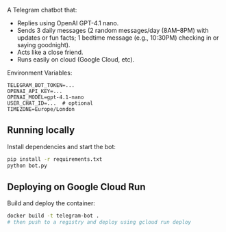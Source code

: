 A Telegram chatbot that:
- Replies using OpenAI GPT-4.1 nano.
- Sends 3 daily messages (2 random messages/day (8AM–8PM) with updates or fun facts; 1 bedtime message (e.g., 10:30PM) checking in or saying goodnight).
- Acts like a close friend.
- Runs easily on cloud (Google Cloud, etc).

Environment Variables:
```
TELEGRAM_BOT_TOKEN=...
OPENAI_API_KEY=...
OPENAI_MODEL=gpt-4.1-nano
USER_CHAT_ID=...  # optional
TIMEZONE=Europe/London
```

## Running locally
Install dependencies and start the bot:
```bash
pip install -r requirements.txt
python bot.py
```

## Deploying on Google Cloud Run
Build and deploy the container:
```bash
docker build -t telegram-bot .
# then push to a registry and deploy using gcloud run deploy
```
